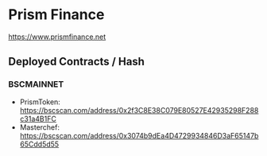 # Prism Finance

https://www.prismfinance.net

## Deployed Contracts / Hash

### BSCMAINNET

- PrismToken: https://bscscan.com/address/0x2f3C8E38C079E80527E42935298F288c31a4B1FC
- Masterchef: https://bscscan.com/address/0x3074b9dEa4D4729934846D3aF65147b65Cdd5d55
